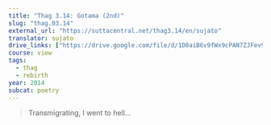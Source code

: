 ```yaml
---
title: "Thag 3.14: Gotama (2nd)"
slug: "thag.03.14"
external_url: "https://suttacentral.net/thag3.14/en/sujato"
translator: sujato
drive_links: ["https://drive.google.com/file/d/1D0aiB6v9fWx9cPAN7ZJFev9YjhRpS6pY/view?usp=drivesdk"]
course: view
tags:
  - thag
  - rebirth
year: 2014
subcat: poetry
---
```


> Transmigrating, I went to hell...
